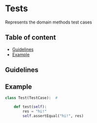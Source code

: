 # Tests

Represents the domain methods test cases

## Table of content

-  [Guidelines](#guidelines)
-  [Example](#example)

## Guidelines

## Example

```python
class Test(TestCase):  #

    def test(self):
        res = "hi!"
        self.assertEqual("hi!", res)
```
